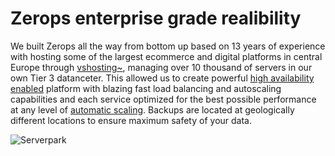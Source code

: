 # Zerops enterprise grade realibility

We built Zerops all the way from bottom up based on 13 years of experience with hosting some of the largest ecommerce and digital platforms in central Europe through [vshosting~](https://vshosting.eu/), managing over 10 thousand of servers in our own Tier 3 datanceter. This allowed us to create powerful [high availability enabled](/documentation/ha/why-should-i-want-high-availability.html) platform with blazing fast load balancing and autoscaling capabilities and each service optimized for the best possible performance at any level of [automatic scaling](/documentation/automatic-scaling/how-automatic-scaling-works.html). Backups are located at geologically different locations to ensure maximum safety of your data.

![Serverpark](/serverpark.png "Serverpark")
